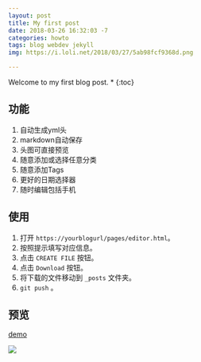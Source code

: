```yaml
---
layout: post
title: My first post
date: 2018-03-26 16:32:03 -7
categories: howto
tags: blog webdev jekyll
img: https://i.loli.net/2018/03/27/5ab98fcf9368d.png

---
```

Welcome to my first blog post.
* 
{:toc}

## 功能

1. 自动生成yml头
2. markdown自动保存
3. 头图可直接预览
4. 随意添加或选择任意分类
5. 随意添加Tags
6. 更好的日期选择器
7. 随时编辑包括手机

## 使用

1. 打开 `https://yourblogurl/pages/editor.html`。
2. 按照提示填写对应信息。
4. 点击 `CREATE FILE` 按钮。
5. 点击 `Download` 按钮。
6. 将下载的文件移动到 `_posts` 文件夹。
7. `git push` 。

## 预览

[demo](https://blog.kejun.space/pages/editor.html)

![](https://ooo.0o0.ooo/2017/05/30/592d4280948fb.jpg)

